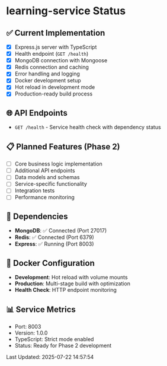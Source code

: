 # learning-service Status

## ✅ Current Implementation
- [x] Express.js server with TypeScript
- [x] Health endpoint (`GET /health`)
- [x] MongoDB connection with Mongoose
- [x] Redis connection and caching
- [x] Error handling and logging
- [x] Docker development setup
- [x] Hot reload in development mode
- [x] Production-ready build process

## 🌐 API Endpoints
- `GET /health` - Service health check with dependency status

## 📋 Planned Features (Phase 2)
- [ ] Core business logic implementation
- [ ] Additional API endpoints
- [ ] Data models and schemas
- [ ] Service-specific functionality
- [ ] Integration tests
- [ ] Performance monitoring

## 🔗 Dependencies
- **MongoDB**: ✅ Connected (Port 27017)
- **Redis**: ✅ Connected (Port 6379)
- **Express**: ✅ Running (Port 8003)

## 🐳 Docker Configuration
- **Development**: Hot reload with volume mounts
- **Production**: Multi-stage build with optimization
- **Health Check**: HTTP endpoint monitoring

## 📊 Service Metrics
- Port: 8003
- Version: 1.0.0
- TypeScript: Strict mode enabled
- Status: Ready for Phase 2 development

Last Updated: 2025-07-22 14:57:54
